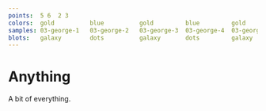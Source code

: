 ```yaml
---
points:  5 6  2 3
colors:  gold          blue          gold         blue         gold
samples: 03-george-1   03-george-2   03-george-3  03-george-4  03-george-5
blots:   galaxy        dots          galaxy       dots         galaxy
---
```


Anything
========

A bit of everything.
